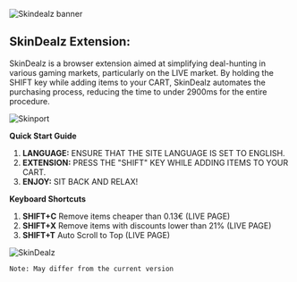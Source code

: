 ![Skindealz banner](https://github.com/user-attachments/assets/3b2fd290-1b63-4106-8091-559b8a8faaba)

## SkinDealz Extension:

SkinDealz is a browser extension aimed at simplifying deal-hunting in various gaming markets, particularly on the LIVE market. By holding the SHIFT key while adding items to your CART, SkinDealz automates the purchasing process, reducing the time to under 2900ms for the entire procedure.

![Skinport](https://github.com/user-attachments/assets/4cd30fb4-fe1d-4f5e-a773-65e21e10fb94)

**Quick Start Guide**  
1. **LANGUAGE:** ENSURE THAT THE SITE LANGUAGE IS SET TO ENGLISH.  
2. **EXTENSION:** PRESS THE "SHIFT" KEY WHILE ADDING ITEMS TO YOUR CART.  
3. **ENJOY:** SIT BACK AND RELAX!  

**Keyboard Shortcuts**  
1. **SHIFT+C** Remove items cheaper than 0.13€ (LIVE PAGE)  
2. **SHIFT+X** Remove items with discounts lower than 21% (LIVE PAGE)  
3. **SHIFT+T** Auto Scroll to Top (LIVE PAGE)  

![SkinDealz](https://github.com/user-attachments/assets/4f5bb1a7-d21c-4993-be7f-a166d9107b07)

```
Note: May differ from the current version
```
